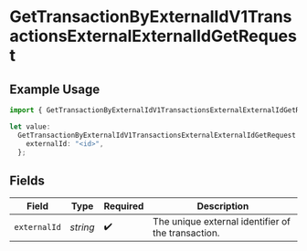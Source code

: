 # GetTransactionByExternalIdV1TransactionsExternalExternalIdGetRequest

## Example Usage

```typescript
import { GetTransactionByExternalIdV1TransactionsExternalExternalIdGetRequest } from "@kintsugi-tax/tax-platform-sdk/models/operations";

let value:
  GetTransactionByExternalIdV1TransactionsExternalExternalIdGetRequest = {
    externalId: "<id>",
  };
```

## Fields

| Field                                              | Type                                               | Required                                           | Description                                        |
| -------------------------------------------------- | -------------------------------------------------- | -------------------------------------------------- | -------------------------------------------------- |
| `externalId`                                       | *string*                                           | :heavy_check_mark:                                 | The unique external identifier of the transaction. |